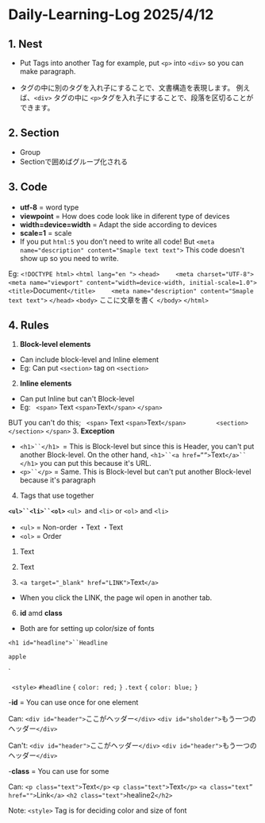 # Daily-Learning-Log 2025/4/12

## 1. Nest
- Put Tags into another Tag for example, put `<p>` into `<div>` so you can make paragraph.

- タグの中に別のタグを入れ子にすることで、文書構造を表現します。 例えば、`<div>` タグの中に `<p>`タグを入れ子にすることで、段落を区切ることができます。


## 2. Section
- Group
- Sectionで囲めばグループ化される


## 3. Code
- **utf-8** = word type　
- **viewpoint** = How does code look like in diferent type of devices
- **width=device=width** = Adapt the side according to devices
- **scale=1** = scale 
- If you put `html:5` you don't need to write all code! But `<meta name="description" content="Smaple text text">` This code doesn't show up so you need to write.


Eg:
`<!DOCTYPE html>`
`<html lang="en ">`
`<head>`
`    <meta charset="UTF-8">`
`    <meta name="viewport" content="width=device-width, initial-scale=1.0">`
`    <title>`Document`</title>`
`    <meta name="description" content="Smaple text text">`
`</head>`
`<body>`
    ここに文章を書く
`</body>`
`</html>`

## 4. Rules
1. **Block-level elements**
- Can include block-level and Inline element
- Eg: Can put `<section>` tag on `<section>`

2. **Inline elements**
- Can put Inline but can't Block-level
- Eg: 
` <span>`
        Text 
        `<span>`Text`</span>`
`</span>`

BUT you can't do this;
` <span>`
        Text 
        `<span>`Text`</span>`
`        <section>` `</section>`
`</span>`
3. **Exception**
- `<h1>``</h1> `= This is Block-level but since this is Header, you can't put another Block-level. On the other hand, `<h1>``<a href=””>`Text`</a>`` </h1>` you can put this because it's URL.
- `<p>``</p>` = Same. This is Block-level but can't put another Block-level because it's paragraph

4. Tags that use together

**`<ul>``<li>``<ol>`**
`<ul> `and `<li>` or `<ol>` and `<li>`
- `<ul>` = Non-order
・Text
・Text
- `<ol>` = Order
1. Text
2. Text


5. `<a target="_blank" href="LINK">`Text`</a>`
- When you click the LINK, the page wil open 
in another tab.

6. **id** amd **class**
- Both are for setting up color/size of fonts

`<h1 id="headline">``Headline`</h1>`
`    <p class="text">`apple`</p>`

   ` <style>`
        `#headline` `{`
            `color: red;`
        `}`
        `.text` `{`
            `color: blue;`
        `}`

-**id** = You can use once for one element

Can: 
 `<div id="header">`ここがヘッダー`</div>`
`<div id="sholder">`もう一つのヘッダー`</div>`

Can't:
`<div id="header">`ここがヘッダー`</div>`
`<div id="header">`もう一つのヘッダー`</div>`

-**class** = You can use for some 

Can:
  `<p class="text">`Text`</p>`
  `<p class="text">`Text`</p>`
  `<a class="text” href="">`Link`</a>`
  `<h2 class="text">`healine2`</h2>`

Note: `<style>` Tag is for deciding color and size of font